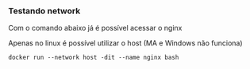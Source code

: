
### Testando network

Com o comando abaixo já é possível acessar o nginx

Apenas no linux é possível utilizar o host (MA e Windows não funciona)
```
docker run --network host -dit --name nginx bash
```

